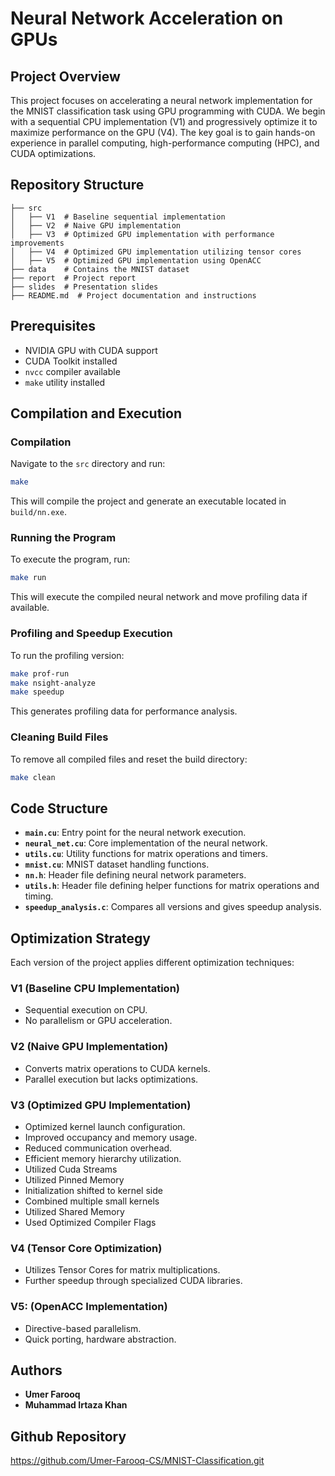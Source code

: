 # Neural Network Acceleration on GPUs

## Project Overview
This project focuses on accelerating a neural network implementation for the MNIST classification task using GPU programming with CUDA. We begin with a sequential CPU implementation (V1) and progressively optimize it to maximize performance on the GPU (V4). The key goal is to gain hands-on experience in parallel computing, high-performance computing (HPC), and CUDA optimizations.

## Repository Structure
```
├── src
│   ├── V1  # Baseline sequential implementation
│   ├── V2  # Naive GPU implementation
│   ├── V3  # Optimized GPU implementation with performance improvements
│   ├── V4  # Optimized GPU implementation utilizing tensor cores
│   ├── V5  # Optimized GPU implementation using OpenACC
├── data    # Contains the MNIST dataset
├── report  # Project report
├── slides  # Presentation slides
├── README.md  # Project documentation and instructions
```

## Prerequisites
- NVIDIA GPU with CUDA support
- CUDA Toolkit installed
- `nvcc` compiler available
- `make` utility installed

## Compilation and Execution
### Compilation
Navigate to the `src` directory and run:
```sh
make
```
This will compile the project and generate an executable located in `build/nn.exe`.

### Running the Program
To execute the program, run:
```sh
make run
```
This will execute the compiled neural network and move profiling data if available.

### Profiling and Speedup Execution
To run the profiling version:
```sh
make prof-run
make nsight-analyze
make speedup
```
This generates profiling data for performance analysis.

### Cleaning Build Files
To remove all compiled files and reset the build directory:
```sh
make clean
```

## Code Structure
- **`main.cu`**: Entry point for the neural network execution.
- **`neural_net.cu`**: Core implementation of the neural network.
- **`utils.cu`**: Utility functions for matrix operations and timers.
- **`mnist.cu`**: MNIST dataset handling functions.
- **`nn.h`**: Header file defining neural network parameters.
- **`utils.h`**: Header file defining helper functions for matrix operations and timing.
- **`speedup_analysis.c`**: Compares all versions and gives speedup analysis.
  
## Optimization Strategy
Each version of the project applies different optimization techniques:

### **V1 (Baseline CPU Implementation)**
- Sequential execution on CPU.
- No parallelism or GPU acceleration.

### **V2 (Naive GPU Implementation)**
- Converts matrix operations to CUDA kernels.
- Parallel execution but lacks optimizations.

### **V3 (Optimized GPU Implementation)**
- Optimized kernel launch configuration.
- Improved occupancy and memory usage.
- Reduced communication overhead.
- Efficient memory hierarchy utilization.
- Utilized Cuda Streams
- Utilized Pinned Memory
- Initialization shifted to kernel side
- Combined multiple small kernels
- Utilized Shared Memory
- Used Optimized Compiler Flags

### **V4 (Tensor Core Optimization)**
- Utilizes Tensor Cores for matrix multiplications.
- Further speedup through specialized CUDA libraries.

  
### **V5: (OpenACC Implementation)**
- Directive-based parallelism.
- Quick porting, hardware abstraction.

## Authors
- **Umer Farooq**
- **Muhammad Irtaza Khan**
  
## Github Repository
https://github.com/Umer-Farooq-CS/MNIST-Classification.git


